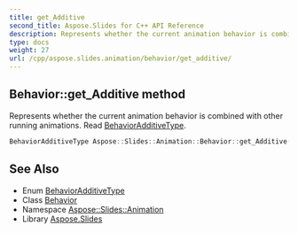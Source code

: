 ```yaml
---
title: get_Additive
second_title: Aspose.Slides for C++ API Reference
description: Represents whether the current animation behavior is combined with other running animations. Read BehaviorAdditiveType.
type: docs
weight: 27
url: /cpp/aspose.slides.animation/behavior/get_additive/
---
```

## Behavior::get_Additive method


Represents whether the current animation behavior is combined with other running animations. Read [BehaviorAdditiveType](../../behavioradditivetype/).

```cpp
BehaviorAdditiveType Aspose::Slides::Animation::Behavior::get_Additive() override
```

## See Also

* Enum [BehaviorAdditiveType](../../behavioradditivetype/)
* Class [Behavior](../)
* Namespace [Aspose::Slides::Animation](../../)
* Library [Aspose.Slides](../../../)
